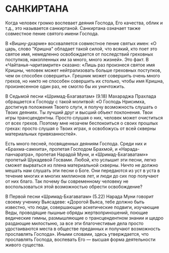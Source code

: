 # САНКИРТАНА

Когда человек громко воспевает деяния Господа, Его качества, облик и т.д., это называется санкиртаной. Санкиртана означает также совместное пение святого имени Господа.

В «Вишну-дхарме» восхваляется совместное пение святых имен: «О царь, слово "Кришна" обладает такой силой, что всякий, кто поет это святое имя, немедленно освобождается от последствий греховных поступков, накопленных им за много, много жизней». Это факт. В «Чайтанья-чаритамрите» сказано: «Лишь раз произнеся святое имя Кришны, человек может нейтрализовать больше греховных поступков, чем он способен совершить». Грешник может совершить очень много грехов, но никто не способен совершить их столько, чтобы имя Кришна, произнесенное один раз, не смогло бы их уничтожить.

В Седьмой песни «Шримад-Бхагаватам» (9.18) Махараджа Прахлада обращается к Господу с такой молитвой: «О Господь Нрисимха, достигнув положения Твоего слуги, я получу возможность слушать о Твоих деяниях. Ты лучший друг и высший объект поклонения. Твои игры трансцендентны. Просто слушая о них, человек может очиститься от всех грехов. Поэтому мне незачем беспокоиться о своих прошлых грехах: просто слушая о Твоих играх, я освобожусь от всей скверны материальных привязанностей».

Есть много песней, посвященных деяниям Господа. Среди них и «Брахма-самхита», пропетая Господом Брахмой, и «Нарада-панчаратра», пропетая Нарадой Муни, и «Шримад-Бхагаватам»» пропетый Шукадевой Госвами. Любой, кто услышит эти песни, легко сможет вырваться из плена материальной скверны. Ничто не должно мешать нам слушать эти песни о Боге. Они передаются из уст в уста в течение многих и многих миллионов лет, и люди до сих пор получают от них благо. Так почему бы современному человеку не воспользоваться этой возможностью обрести освобождение?

В Первой песни «Шримад-Бхагаватам» (5.22) Нарада Муни говорит своему ученику Вьясадеве: «Дорогой Вьяса, тебе должно быть известно, что люди, совершающие аскетические подвиги, изучающие Веды, проводящие пышные обряды жертвоприношений, поющие ведические гимны, размышляющие о трансцендентном знании и щедро раздающие милостыню, за все эти благочестивые дела просто удостаиваются места в обществе преданных и получают возможность прославлять Господа». Иными словами, здесь утверждается, что прославлять Господа, воспевать Его — высшая форма деятельности живого существа.
